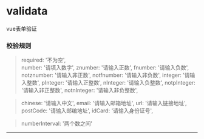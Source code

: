 # validata
vue表单验证
### 校验规则

  >required: '不为空',</br>
  >number: '请填入数字',
  >znumber: '请输入正数',
  >fnumber: '请输入负数',
  >notznumber: '请输入非正数',
  >notfnumber: '请输入非负数',
  >integer: '请输入整数',
  >pInteger: '请输入正整数',
  >nInteger: '请输入负整数',
  >notpInteger: '请输入非正整数',
  >notnInteger: '请输入非负整数',

  >chinese: '请输入中文',
  >email: '请输入邮箱地址',
  >url: '请输入链接地址',
  >postCode: '请输入邮编地址',
  >idCard: '请输入身份证号',

  >numberInterval: '两个数之间'
  
---
